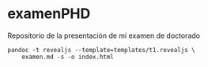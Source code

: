 # examenPHD
Repositorio de la presentación de mi examen de doctorado


```
pandoc -t revealjs --template=templates/t1.revealjs \
    examen.md -s -o index.html
```


